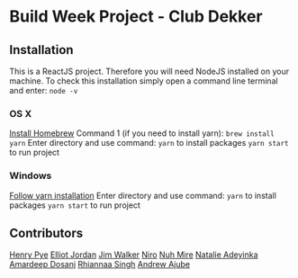 # Build Week Project - Club Dekker

## Installation

This is a ReactJS project. Therefore you will need NodeJS installed on your machine. To check this installation simply open a command line terminal and enter:
`node -v`

### OS X

[Install Homebrew](https://brew.sh/)
Command 1 (if you need to install yarn): `brew install yarn`
Enter directory and use command: `yarn` to install packages
`yarn start` to run project

### Windows

[Follow yarn installation](https://yarnpkg.com/lang/en/docs/install/#windows-stable)
Enter directory and use command: `yarn` to install packages
`yarn start` to run project

## Contributors

[Henry Pye](https://www.github.com/Signal-Fire)
[Elliot Jordan](https://www.github.com/elliotjordan1)
[Jim Walker](https://www.github.com/andrewpseudonym)
[Niro](https://www.github.com/SoftwareMate02)
[Nuh Mire](https://www.github.com/NuhMire)
[Natalie Adeyinka](https://www.github.com/NatalieAde)
[Amardeep Dosanj](https://www.github.com/adosanjh-95)
[Rhiannaa Singh](https://www.github.com/rhiannaaS)
[Andrew Ajube](https://www.github.com/andrewdami11)
